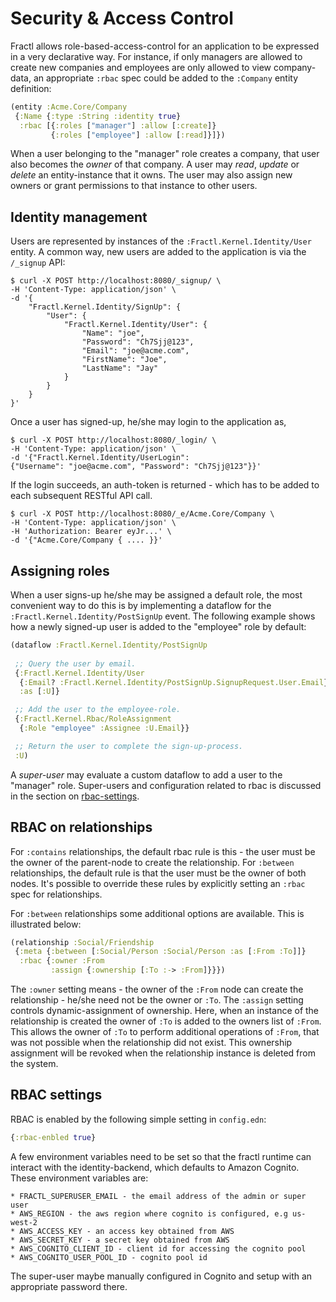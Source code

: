 # Security & Access Control

Fractl allows role-based-access-control for an application to be expressed in a very declarative way. For instance,
if only managers are allowed to create new companies and employees are only allowed to view company-data, 
an appropriate `:rbac` spec could be added to the `:Company` entity definition:

```clojure
(entity :Acme.Core/Company
 {:Name {:type :String :identity true}
  :rbac [{:roles ["manager"] :allow [:create]}
         {:roles ["employee"] :allow [:read]}]})
```
When a user belonging to the "manager" role creates a company, that user also becomes the *owner* of that
company. A user may *read*, *update* or *delete* an entity-instance that it owns. The user may also assign new owners
or grant permissions to that instance to other users.

## Identity management

Users are represented by instances of the `:Fractl.Kernel.Identity/User` entity. A common way, new users are added to the application
is via the `/_signup` API:

```shell
$ curl -X POST http://localhost:8080/_signup/ \
-H 'Content-Type: application/json' \
-d '{
    "Fractl.Kernel.Identity/SignUp": {
        "User": {
            "Fractl.Kernel.Identity/User": {
                "Name": "joe",
                "Password": "Ch7Sjj@123",
                "Email": "joe@acme.com",
                "FirstName": "Joe",
                "LastName": "Jay"
            }
        }
    }
}'
```
Once a user has signed-up, he/she may login to the application as,

```shell
$ curl -X POST http://localhost:8080/_login/ \
-H 'Content-Type: application/json' \
-d '{"Fractl.Kernel.Identity/UserLogin":
{"Username": "joe@acme.com", "Password": "Ch7Sjj@123"}}'
```

If the login succeeds, an auth-token is returned - which has to be added to each subsequent RESTful API call.

```shell
$ curl -X POST http://localhost:8080/_e/Acme.Core/Company \
-H 'Content-Type: application/json' \
-H 'Authorization: Bearer eyJr...' \
-d '{"Acme.Core/Company { .... }}'
```

## Assigning roles

When a user signs-up he/she may be assigned a default role, the most convenient way to do this is by implementing a dataflow for the
`:Fractl.Kernel.Identity/PostSignUp` event. The following example shows how a newly signed-up user is added to the "employee" role
by default:

```clojure
(dataflow :Fractl.Kernel.Identity/PostSignUp
 
 ;; Query the user by email.
 {:Fractl.Kernel.Identity/User
  {:Email? :Fractl.Kernel.Identity/PostSignUp.SignupRequest.User.Email}
  :as [:U]}

 ;; Add the user to the employee-role.
 {:Fractl.Kernel.Rbac/RoleAssignment
  {:Role "employee" :Assignee :U.Email}}

 ;; Return the user to complete the sign-up-process.
 :U)
```

A *super-user* may evaluate a custom dataflow to add a user to the "manager" role. Super-users and configuration related to
rbac is discussed in the section on [rbac-settings](#rbac-settings).

## RBAC on relationships

For `:contains` relationships, the default rbac rule is this - the user must be the owner of the parent-node to create the
relationship. For `:between` relationships, the default rule is that the user must be the owner of both nodes. It's possible
to override these rules by explicitly setting an `:rbac` spec for relationships.

For `:between` relationships some additional options are available. This is illustrated below:

```clojure
(relationship :Social/Friendship
 {:meta {:between [:Social/Person :Social/Person :as [:From :To]]}
  :rbac {:owner :From
         :assign {:ownership [:To :-> :From]}}})
```

The `:owner` setting means - the owner of the `:From` node can create the relationship - he/she need not be the owner
or `:To`. The `:assign` setting controls dynamic-assignment of ownership. Here, when an instance of the relationship
is created the owner of `:To` is added to the owners list of `:From`. This allows the owner of `:To` to perform additional
operations of `:From`, that was not possible when the relationship did not exist. This ownership assignment will be revoked when
the relationship instance is deleted from the system.

## RBAC settings

RBAC is enabled by the following simple setting in `config.edn`:

```clojure
{:rbac-enbled true}
```
A few environment variables need to be set so that the fractl runtime can interact with the identity-backend, which defaults to
Amazon Cognito. These environment variables are:

```
* FRACTL_SUPERUSER_EMAIL - the email address of the admin or super user
* AWS_REGION - the aws region where cognito is configured, e.g us-west-2
* AWS_ACCESS_KEY - an access key obtained from AWS
* AWS_SECRET_KEY - a secret key obtained from AWS
* AWS_COGNITO_CLIENT_ID - client id for accessing the cognito pool
* AWS_COGNITO_USER_POOL_ID - cognito pool id
```

The super-user maybe manually configured in Cognito and setup with an appropriate password there.

